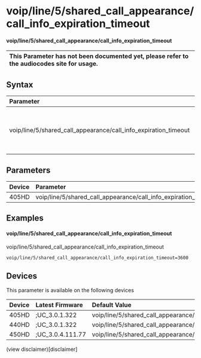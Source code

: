 ﻿---
description: voip/line/5/shared_call_appearance/call_info_expiration_timeout
search:
    keywords: ['voip','line','5','shared_call_appearance','call_info_expiration_timeout']
---

# voip/line/5/shared_call_appearance/call_info_expiration_timeout

#### voip/line/5/shared_call_appearance/call_info_expiration_timeout


| This Parameter has not been documented yet, please refer to the audiocodes site for usage.  |
| :--- |

## Syntax
| Parameter | Syntax |
| :--- | :--- |
|voip/line/5/shared_call_appearance/call_info_expiration_timeout | {% raw %} undefined {% endraw %} |

## Parameters
|Device|Parameter|value|Description|
|:---|:---|:---|:---|
| 405HD | voip/line/5/shared_call_appearance/call_info_expiration_timeout |  |  |

## Examples
#### voip/line/5/shared_call_appearance/call_info_expiration_timeout

voip/line/5/shared_call_appearance/call_info_expiration_timeout

```
voip/line/5/shared_call_appearance/call_info_expiration_timeout=3600
```

## Devices
This parameter is available on the following devices

| Device | Latest Firmware | Default Value |
|:---|:---|:---|
| 405HD | ;UC_3.0.1.322 | voip/line/5/shared_call_appearance/call_info_expiration_timeout=3600 
| 440HD | ;UC_3.0.1.322 | voip/line/5/shared_call_appearance/call_info_expiration_timeout=3600 
| 450HD | ;UC_3.0.4.111.77 | voip/line/5/shared_call_appearance/call_info_expiration_timeout=3600 

(view disclaimer)[disclaimer]
